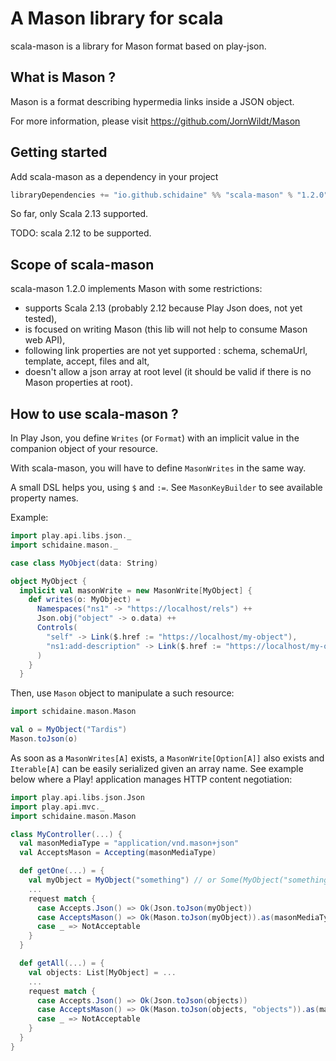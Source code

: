 A Mason library for scala
=========================

scala-mason is a library for Mason format based on play-json.

## What is Mason ?

Mason is a format describing hypermedia links inside a JSON object.

For more information, please visit https://github.com/JornWildt/Mason

## Getting started

Add scala-mason as a dependency in your project

```scala
libraryDependencies += "io.github.schidaine" %% "scala-mason" % "1.2.0"
```

So far, only Scala 2.13 supported.

TODO: scala 2.12 to be supported.

## Scope of scala-mason

scala-mason 1.2.0 implements Mason with some restrictions:
- supports Scala 2.13 (probably 2.12 because Play Json does, not yet tested),
- is focused on writing Mason (this lib will not help to consume Mason web API),
- following link properties are not yet supported : schema, schemaUrl, template, accept, files and alt,
- doesn't allow a json array at root level (it should be valid if there is no Mason properties at root).

## How to use scala-mason ?
In Play Json, you define `Writes` (or `Format`) with an implicit value in the companion object of your resource.

With scala-mason, you will have to define `MasonWrites` in the same way.

A small DSL helps you, using `$` and `:=`. See `MasonKeyBuilder` to see available property names.

Example:
```scala
import play.api.libs.json._
import schidaine.mason._

case class MyObject(data: String)

object MyObject {
  implicit val masonWrite = new MasonWrite[MyObject] {
    def writes(o: MyObject) =
      Namespaces("ns1" -> "https://localhost/rels") ++
      Json.obj("object" -> o.data) ++
      Controls(
        "self" -> Link($.href := "https://localhost/my-object"),
        "ns1:add-description" -> Link($.href := "https://localhost/my-object/descriptions", $.encoding := JSON)
      )
    }
  }
```

Then, use `Mason` object to manipulate a such resource:
```scala
import schidaine.mason.Mason

val o = MyObject("Tardis")
Mason.toJson(o)
```

As soon as a `MasonWrites[A]` exists, a `MasonWrite[Option[A]]` also exists and `Iterable[A]` can be easily serialized given an array name.
See example below where a Play! application manages HTTP content negotiation:
```scala
import play.api.libs.json.Json
import play.api.mvc._
import schidaine.mason.Mason

class MyController(...) {
  val masonMediaType = "application/vnd.mason+json"
  val AcceptsMason = Accepting(masonMediaType)

  def getOne(...) = {
    val myObject = MyObject("something") // or Some(MyObject("something"))
    ...
    request match {
      case Accepts.Json() => Ok(Json.toJson(myObject))
      case AcceptsMason() => Ok(Mason.toJson(myObject)).as(masonMediaType)
      case _ => NotAcceptable
    }
  }

  def getAll(...) = {
    val objects: List[MyObject] = ...
    ...
    request match {
      case Accepts.Json() => Ok(Json.toJson(objects))
      case AcceptsMason() => Ok(Mason.toJson(objects, "objects")).as(masonMediaType)
      case _ => NotAcceptable
    }
  }
}
```
